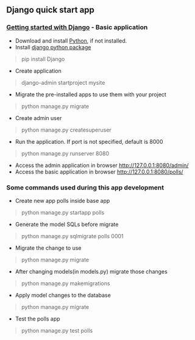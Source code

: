 ## Django quick start app

###  [Getting started with Django](https://www.djangoproject.com/start/) - Basic application

- Download and install [Python](https://www.python.org/downloads), if not installed.
- Install [django python package](https://pypi.org/project/Django)
> pip install Django
- Create application
> django-admin startproject mysite
- Migrate the pre-installed apps to use them with your project
> python manage.py migrate
- Create admin user
> python manage.py createsuperuser
- Run the application. If port is not specified, default is 8000
> python manage.py runserver 8080
- Access the admin application in browser http://127.0.0.1:8080/admin/
- Access the basic application in browser http://127.0.0.1:8080/polls/

### Some commands used during this app development
- Create new app polls inside base app
> python manage.py startapp polls
- Generate the model SQLs before migrate
> python manage.py sqlmigrate polls 0001
- Migrate the change to use
> python manage.py migrate
- After changing models(in models.py) migrate those changes
> python manage.py makemigrations 
- Apply model changes to the database
> python manage.py migrate
- Test the polls app
> python manage.py test polls
